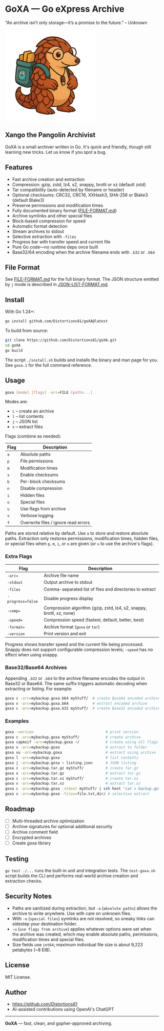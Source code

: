 # GoXA — Go eXpress Archive
"An archive isn’t only storage—it’s a promise to the future." – Unknown

<img src="https://github.com/Distortions81/goXA/blob/main/Xango.png?raw=true" alt="Xango the Archivist" width="300"/>

## Xango the Pangolin Archivist
GoXA is a small archiver written in Go. It's quick and friendly, though still learning new tricks. Let us know if you spot a bug.

## Features

- Fast archive creation and extraction
- Compression: gzip, zstd, lz4, s2, snappy, brotli or xz (default zstd)
- Tar compatibility (auto-detected by filename or header)
- Optional checksums: CRC32, CRC16, XXHash3, SHA-256 or Blake3 (default Blake3)
- Preserve permissions and modification times
- Fully documented binary format ([FILE-FORMAT.md](FILE-FORMAT.md))
- Archive symlinks and other special files
- Block-based compression for speed
- Automatic format detection
- Stream archives to stdout
- Selective extraction with `-files`
- Progress bar with transfer speed and current file
- Pure Go code—no runtime deps once built
- Base32/64 encoding when the archive filename ends with `.b32` or `.b64`

## File Format

See [FILE-FORMAT.md](FILE-FORMAT.md) for the full binary format.
The JSON structure emitted by `j` mode is described in
[JSON-LIST-FORMAT.md](JSON-LIST-FORMAT.md).

## Install

With Go 1.24+:
```bash
go install github.com/Distortions81/goXA@latest
```

To build from source:
```bash
git clone https://github.com/Distortions81/goXA.git
cd goXA
go build
```

The script `./install.sh` builds and installs the binary and man page for you.
See `goxa.1` for the full command reference.

## Usage

```bash
goxa [mode] [flags] -arc=FILE [paths...]
```

Modes are:

* `c` – create an archive
* `l` – list contents
* `j` – JSON list
* `x` – extract files

Flags (combine as needed):

| Flag | Description |
|------|-------------|
| `a` | Absolute paths |
| `p` | File permissions |
| `m` | Modification times |
| `s` | Enable checksums |
| `b` | Per-block checksums |
| `n` | Disable compression |
| `i` | Hidden files |
| `o` | Special files |
| `u` | Use flags from archive |
| `v` | Verbose logging |
| `f` | Overwrite files / ignore read errors |

Paths are stored relative by default. Use `a` to store and restore absolute paths. Extraction only restores permissions, modification times, hidden files, or special files when `p`, `m`, `i`, or `o` are given (or `u` to use the archive's flags).

### Extra Flags

| Flag | Description |
|------|-------------|
| `-arc=` | Archive file name |
| `-stdout` | Output archive to stdout |
| `-files` | Comma-separated list of files and directories to extract |
| `-progress=false` | Disable progress display |
| `-comp=` | Compression algorithm (gzip, zstd, lz4, s2, snappy, brotli, xz, none) |
| `-speed=` | Compression speed (fastest, default, better, best) |
| `-format=` | Archive format (`goxa` or `tar`) |
| `-version` | Print version and exit |

Progress shows transfer speed and the current file being processed.
Snappy does not support configurable compression levels; `-speed` has no effect when using snappy.

### Base32/Base64 Archives

Appending `.b32` or `.b64` to the archive filename encodes the output in Base32
or Base64. The same suffix triggers automatic decoding when extracting or
listing. For example:

```bash
goxa c -arc=mybackup.goxa.b64 myStuff/  # create Base64 encoded archive
goxa x -arc=mybackup.goxa.b64           # extract encoded archive
goxa c -arc=mybackup.goxa.b32 myStuff/  # create Base32 encoded archive
```

### Examples

```bash
goxa -version                                 # print version
goxa c -arc=mybackup.goxa myStuff/            # create archive
goxa capmsif -arc=mybackup.goxa ~/            # create using all flags
goxa x -arc=mybackup.goxa                     # extract to folder
goxa xu -arc=mybackup.goxa                    # extract using archive flags
goxa l -arc=mybackup.goxa                     # list contents
goxa j -arc=mybackup.goxa > listing.json      # JSON listing
goxa c -arc=mybackup.tar.gz myStuff/          # create tar.gz
goxa x -arc=mybackup.tar.gz                   # extract tar.gz
goxa c -arc=mybackup.tar.xz myStuff/          # create tar.xz
goxa x -arc=mybackup.tar.xz                   # extract tar.xz
goxa c -arc=mybackup.goxa -stdout myStuff/ | ssh host "cat > backup.goxa"  # stream over SSH
goxa x -arc=mybackup.goxa -files=file.txt,dir/ # selective extract
```

## Roadmap

- [ ] Multi-threaded archive optimization
- [ ] Archive signatures for optional additional security
- [ ] Archive comment field
- [ ] Encrypted archives
- [ ] Create goxa library

## Testing

`go test ./...` runs the built-in unit and integration tests. The
`test-goxa.sh` script builds the CLI and performs real-world archive
creation and extraction checks.

## Security Notes

- Paths are sanitized during extraction, but `-a` (`absolute paths`) allows the archive to write anywhere. Use with care on unknown files.
- With `-o` (`special files`) symlinks are not resolved, so sneaky links can sidestep your destination folder.
 - `-u` (`use flags from archive`) applies whatever options were set when the archive was created, which may enable absolute paths, permissions, modification times and special files.
- Size fields use `int64`; maximum individual file size is about 9,223 petabytes (~8&nbsp;EiB).

## License

MIT License.

## Author

- https://github.com/Distortions81
- AI-assisted contributions using OpenAI's ChatGPT

---

**GoXA** — fast, clean, and gopher-approved archiving.
